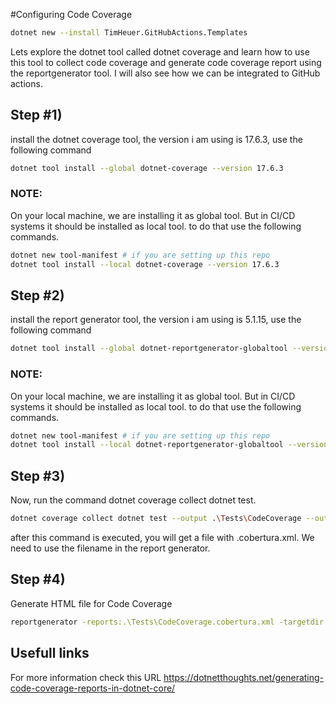 #Configuring Code Coverage

```sh
dotnet new --install TimHeuer.GitHubActions.Templates
```


Lets explore the dotnet tool called dotnet coverage and learn how to use this tool to collect code coverage and generate code coverage report using the reportgenerator tool. 
I will also see how we can be integrated to GitHub actions.

## Step #1) 
install the dotnet coverage tool, the version i am using is 17.6.3, use the following command 
```sh
dotnet tool install --global dotnet-coverage --version 17.6.3
```
### NOTE: 
On your local machine,  we are installing it as global tool. But in CI/CD systems it should be installed as local tool. to do that use the following commands.
```sh
dotnet new tool-manifest # if you are setting up this repo
dotnet tool install --local dotnet-coverage --version 17.6.3
```

## Step #2) 
install the report generator tool, the version i am using is 5.1.15, use the following command 
```sh
dotnet tool install --global dotnet-reportgenerator-globaltool --version 5.1.15
```
### NOTE: 
On your local machine,  we are installing it as global tool. But in CI/CD systems it should be installed as local tool. to do that use the following commands.
```sh
dotnet new tool-manifest # if you are setting up this repo
dotnet tool install --local dotnet-reportgenerator-globaltool --version 5.1.15
```

## Step #3) 
Now, run the command dotnet coverage collect dotnet test. 
```sh
dotnet coverage collect dotnet test --output .\Tests\CodeCoverage --output-format cobertura
```
after this command is executed, you will get a file with .cobertura.xml. We need to use the filename in the report generator.

## Step #4) 
Generate HTML file for Code Coverage
```sh
reportgenerator -reports:.\Tests\CodeCoverage.cobertura.xml -targetdir:".\Tests\CoverageReport" -reporttypes:Html
```

## Usefull links
For more information check this URL
https://dotnetthoughts.net/generating-code-coverage-reports-in-dotnet-core/